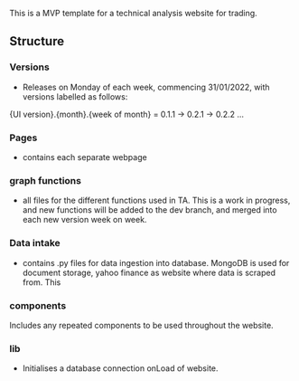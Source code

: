 This is a MVP template for a technical analysis website for trading. 

## Structure

### Versions
- Releases on Monday of each week, commencing 31/01/2022, with versions labelled as follows:

{UI version}.{month}.{week of month} = 0.1.1 -> 0.2.1 -> 0.2.2 ...
### Pages 

- contains each separate webpage

### graph functions 

- all files for the different functions used in TA. This is a work in progress, and new functions will be added to the dev branch, and merged into each new version week on week.

### Data intake

- contains .py files for data ingestion into database. MongoDB is used for document storage, yahoo finance as website where data is scraped from. This

### components

Includes any repeated components to be used throughout the website.

### lib

- Initialises a database connection onLoad of website. 

